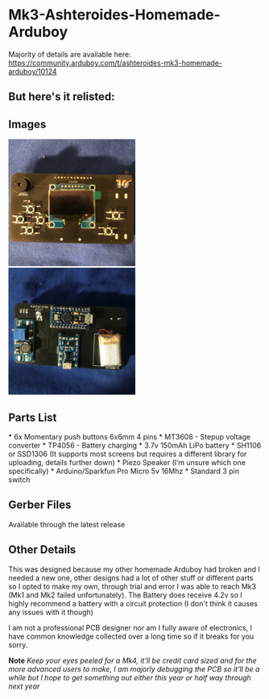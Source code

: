 # Mk3-Ashteroides-Homemade-Arduboy
Majority of details are available here: https://community.arduboy.com/t/ashteroides-mk3-homemade-arduboy/10124

<h2>But here's it relisted:</h2>

<h2>Images</h2>

<img src="Images/FrontView.jpg" width=50% height=50%>
<img src="Images/BackView.jpg" width=50% height=50%>

<h2>Parts List</h2>
* 6x Momentary push buttons 6x6mm 4 pins
* MT3608 - Stepup voltage converter
* TP4056 - Battery charging
* 3.7v 150mAh LiPo battery
* SH1106 or SSD1306 (It supports most screens but requires a different library for uploading, details further down)
* Piezo Speaker (I’m unsure which one specifically)
* Arduino/Sparkfun Pro Micro 5v 16Mhz
* Standard 3 pin switch

<h2>Gerber Files</h2>
Available through the latest release

<h2>Other Details</h2>

This was designed because my other homemade Arduboy had broken and I needed a new one, other designs had a lot of other stuff or different parts so I opted to make my own, through trial and error I was able to reach Mk3 (Mk1 and Mk2 failed unfortunately). The Battery does receive 4.2v so I highly recommend a battery with a circuit protection (I don't think it causes any issues with it though)

I am not a professional PCB designer nor am I fully aware of electronics, I have common knowledge collected over a long time so if it breaks for you sorry.

**Note** *Keep your eyes peeled for a Mk4, it’ll be credit card sized and for the more advanced users to make, I am majorly debugging the PCB so it’ll be a while but I hope to get something out either this year or half way through next year*

